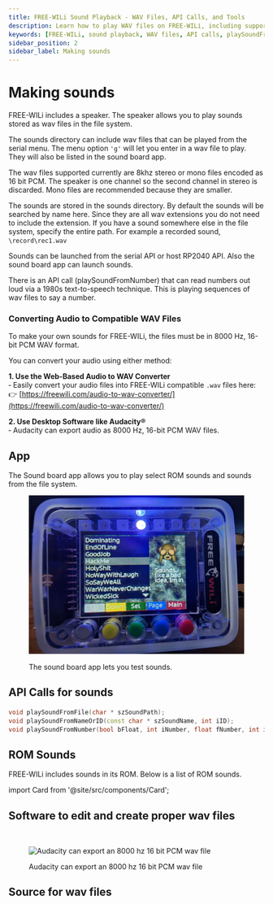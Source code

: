 ```yaml
---
title: FREE-WILi Sound Playback - WAV Files, API Calls, and Tools
description: Learn how to play WAV files on FREE-WILi, including supported formats, API calls for sound playback, and tools for editing WAV files. Explore ROM sounds and resources.
keywords: [FREE-WILi, sound playback, WAV files, API calls, playSoundFromFile, playSoundFromNameOrID, playSoundFromNumber, Audacity, ROM sounds, WAV file sources]
sidebar_position: 2
sidebar_label: Making sounds
---
```


# Making sounds

FREE-WILi includes a speaker. The speaker allows you to play sounds stored as wav files in the file system.

The sounds directory can include wav files that can be played from the serial menu. The menu option `'g'` will let you enter in a wav file to play. They will also be listed in the sound board app.

The wav files supported currently are 8khz stereo or mono files encoded as 16 bit PCM. The speaker is one channel so the second channel in stereo is discarded. Mono files are recommended because they are smaller.

The sounds are stored in the sounds directory. By default the sounds will be searched by name here. Since they are all wav extensions you do not need to include the extension. If you have a sound somewhere else in the file system, specify the entire path. For example a recorded sound, `\record\rec1.wav`

Sounds can be launched from the serial API or host RP2040 API. Also the sound board app can launch sounds.

There is an API call (playSoundFromNumber) that can read numbers out loud via a 1980s text-to-speech technique. This is playing sequences of wav files to say a number.

### Converting Audio to Compatible WAV Files

To make your own sounds for FREE-WILi, the files must be in 8000 Hz, 16-bit PCM WAV format.

You can convert your audio using either method:

**1. Use the Web-Based Audio to WAV Converter** <br/>
  ‐ Easily convert your audio files into FREE-WILi compatible `.wav` files here:<br/>
 👉 [https://freewili.com/audio-to-wav-converter/](https://freewili.com/audio-to-wav-converter/)

**2. Use Desktop Software like Audacity®** <br/>
  ‐ Audacity can export audio as 8000 Hz, 16-bit PCM WAV files.


## App

The Sound board app allows you to play select ROM sounds and sounds from the file system.

<div class="text--center">

<figure>

![The sound board app lets you test sounds.](../assets/sound-app.jpg "The sound board app lets you test sounds.")
<figcaption>The sound board app lets you test sounds.</figcaption>
</figure>
</div>

## API Calls for sounds

```cpp
void playSoundFromFile(char * szSoundPath);
void playSoundFromNameOrID(const char * szSoundName, int iID);
void playSoundFromNumber(bool bFloat, int iNumber, float fNumber, int iFloatDigits);
```

## ROM Sounds

FREE-WILi includes sounds in its ROM. Below is a list of ROM sounds.

import Card from '@site/src/components/Card'; 

<Card 
  title="FwROMAudioAssets.pdf"
  description="pdf"
  link="/downloads/FwROMAudioAssets.pdf" 
  imageUrl="/img/png-download.png"
/>

## Software to edit and create proper wav files

<Card 
  title="Home"
  description="Audacity ®"
  link="https://www.audacityteam.org/" 
  imageUrl="/img/Audacity.svg"
/>

<br/>

<div class="text--center">

<figure>

![Audacity can export an 8000 hz 16 bit PCM wav file](../assets/edit-wav-files.png "Audacity can export an 8000 hz 16 bit PCM wav file")
<figcaption>Audacity can export an 8000 hz 16 bit PCM wav file</figcaption>
</figure>
</div>

## Source for wav files 

<Card 
  title="WavSource.com: Free Wav Files and Sound Bites"
  description=""
  link="https://www.wavsource.com/" 
  imageUrl="https://www.wavsource.com/favicon.ico"
/>